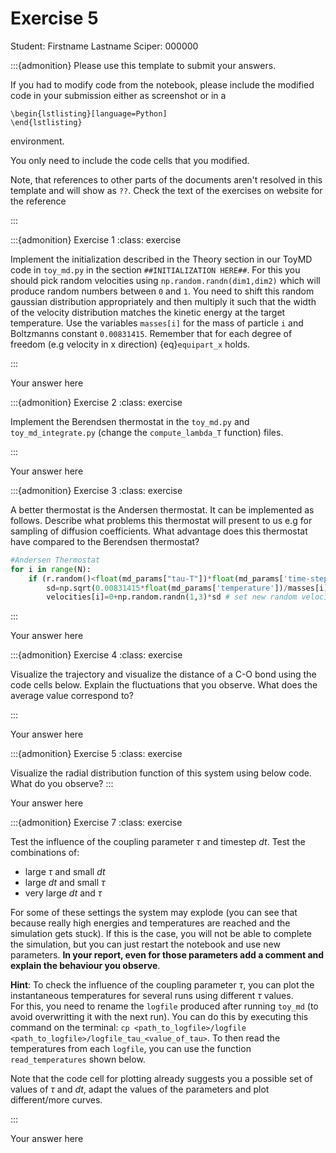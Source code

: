 # Exercise 5

Student:  Firstname Lastname    Sciper: 000000

:::{admonition} Please use this template to submit your answers. 

If you had to modify code from the notebook, please include the modified code in your submission either as screenshot or in a 

```
\begin{lstlisting}[language=Python]
\end{lstlisting}
```


environment. 

You only need to include the code cells that you modified.

Note, that references to other parts of the documents aren't resolved in this template and will show as `??`. Check the text of the exercises on website for the reference

:::

:::{admonition} Exercise 1
:class: exercise

Implement the initialization described in the Theory section in our ToyMD code in `toy_md.py` in the section `##INITIALIZATION HERE##`. For this you should pick random velocities using `np.random.randn(dim1,dim2)` which will produce random numbers between `0` and `1`. You need to shift this random gaussian distribution appropriately and then multiply it such that the width of the velocity distribution matches the kinetic energy at the target temperature. Use the variables `masses[i]` for the mass of particle `i` and Boltzmanns constant `0.00831415`. Remember that for each degree of freedom (e.g velocity in x direction) {eq}`equipart_x` holds.

:::

Your answer here

:::{admonition} Exercise 2
:class: exercise

Implement the Berendsen thermostat in the `toy_md.py` and `toy_md_integrate.py` (change the `compute_lambda_T` function) files. 

:::

Your answer here

:::{admonition} Exercise 3
:class: exercise

A better thermostat is the Andersen thermostat. It can be implemented as follows. Describe what problems this thermostat will present to us e.g for sampling of diffusion coefficients. What advantage does this thermostat have compared to the Berendsen thermostat?


``` python
#Andersen Thermostat
for i in range(N):
    if (r.random()<float(md_params["tau-T"])*float(md_params['time-step'])):# pick random particles according to nu
        sd=np.sqrt(0.00831415*float(md_params['temperature'])/masses[i])  # Velocity distribution at target temperature
        velocities[i]=0+np.random.randn(1,3)*sd # set new random velocities
```
:::

Your answer here

:::{admonition} Exercise 4
:class: exercise

Visualize the trajectory and visualize the distance of a C-O bond using the code cells below. 
Explain the fluctuations that you observe. What does the average value correspond to?

:::

Your answer here

:::{admonition} Exercise 5
:class: exercise

Visualize the radial distribution function of this system using below code. What do you observe?
:::

Your answer here

:::{admonition} Exercise 7
:class: exercise

Test the influence of the coupling parameter $\tau$ and timestep $dt$. 
Test the combinations of:
- large $\tau$ and small $dt$
- large $dt$ and small $\tau$ 
- very large $dt$ and $\tau$ 

For some of these settings the system may explode (you can see that because really high energies and temperatures are reached and the simulation gets stuck). If this is the case, you will not be able to complete the simulation, but you can just restart the notebook and use new parameters. **In your report, even for those parameters add a comment and explain the behaviour you observe**.

**Hint**: To check the influence of the coupling parameter $\tau$, you can plot the instantaneous temperatures for several runs using different $\tau$ values.   
For this, you need to rename the `logfile` produced after running `toy_md` (to avoid overwritting it with the next run). You can do this by executing this command on the terminal: `cp <path_to_logfile>/logfile <path_to_logfile>/logfile_tau_<value_of_tau>`. To then read the temperatures from each `logfile`, you can use the function `read_temperatures` shown below.

Note that the code cell for plotting already suggests you a possible set of values of $\tau$ and $dt$, adapt the values of the parameters and plot different/more curves.

:::

Your answer here
